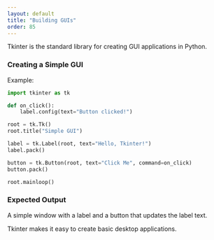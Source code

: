 ```yaml
---
layout: default
title: "Building GUIs"
order: 85
---
```


Tkinter is the standard library for creating GUI applications in Python.

### Creating a Simple GUI

Example:

```python
import tkinter as tk

def on_click():
    label.config(text="Button clicked!")

root = tk.Tk()
root.title("Simple GUI")

label = tk.Label(root, text="Hello, Tkinter!")
label.pack()

button = tk.Button(root, text="Click Me", command=on_click)
button.pack()

root.mainloop()
```

### Expected Output

A simple window with a label and a button that updates the label text.

Tkinter makes it easy to create basic desktop applications.
